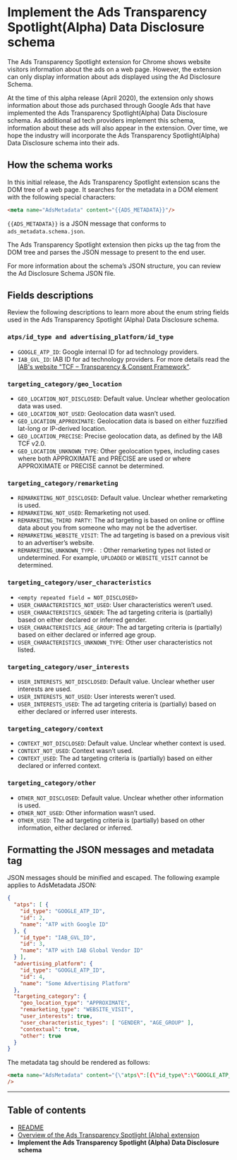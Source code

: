 # Implement the Ads Transparency Spotlight(Alpha) Data Disclosure schema

The Ads Transparency Spotlight extension for Chrome shows website visitors information about the ads on a web page. However, the extension can only display information about ads displayed using the Ad Disclosure Schema.

At the time of this alpha release (April 2020), the extension only shows information about those ads purchased through Google Ads that have implemented the Ads Transparency Spotlight(Alpha) Data Disclosure schema. As additional ad tech providers implement this schema, information about these ads will also appear in the extension. Over time, we hope the industry will incorporate the Ads Transparency Spotlight(Alpha) Data Disclosure schema into their ads.

## How the schema works

In this initial release, the Ads Transparency Spotlight extension scans the DOM tree of a web page. It searches for the metadata in a DOM element with the following special characters: 

```html
<meta name="AdsMetadata" content="{{ADS_METADATA}}"/>
```

`{{ADS_METADATA}}` is a JSON message that conforms to `ads_metadata.schema.json`.

The Ads Transparency Spotlight extension then picks up the tag from the DOM tree and parses the JSON message to present to the end user.

For more information about the schema’s JSON structure, you can review the Ad Disclosure Schema JSON file.

## Fields descriptions

Review the following descriptions to learn more about the enum string fields used in the Ads Transparency Spotlight (Alpha) Data Disclosure schema.

### `atps/id_type and advertising_platform/id_type`

- `GOOGLE_ATP_ID`: Google internal ID for ad technology providers.
- `IAB_GVL_ID`:  IAB ID for ad technology providers. For more details read the [IAB's website "TCF – Transparency & Consent Framework"](https://iabeurope.eu/transparency-consent-framework/).

### `targeting_category/geo_location`

- `GEO_LOCATION_NOT_DISCLOSED`: Default value. Unclear whether geolocation data was used.
- `GEO_LOCATION_NOT_USED`: Geolocation data wasn’t used.
- `GEO_LOCATION_APPROXIMATE`: Geolocation data is based on either fuzzified lat-long or IP-derived location.
- `GEO_LOCATION_PRECISE`: Precise geolocation data, as defined by the IAB TCF v2.0.
- `GEO_LOCATION_UNKNOWN_TYPE`: Other geolocation types, including cases where both APPROXIMATE and PRECISE are used or where APPROXIMATE or PRECISE cannot be determined.

### `targeting_category/remarketing`

- `REMARKETING_NOT_DISCLOSED`: Default value. Unclear whether remarketing is used.
- `REMARKETING_NOT_USED`: Remarketing not used.
- `REMARKETING_THIRD PARTY`: The ad targeting is based on online or offline data about you from someone who may not be the advertiser.
- `REMARKETING_WEBSITE_VISIT`: The ad targeting is based on a previous visit to an advertiser’s website.
- `REMARKETING_UNKNOWN_TYPE- `: Other remarketing types not listed or undetermined. For example, `UPLOADED` or `WEBSITE_VISIT` cannot be determined.

### `targeting_category/user_characteristics`

- `<empty repeated field = NOT_DISCLOSED>`
- `USER_CHARACTERISTICS_NOT_USED`: User characteristics weren’t used.
- `USER_CHARACTERISTICS_GENDER`: The ad targeting criteria is (partially) based on either declared or inferred gender.
- `USER_CHARACTERISTICS_AGE_GROUP`: The ad targeting criteria is (partially) based on either declared or inferred age group.
- `USER_CHARACTERISTICS_UNKNOWN_TYPE`: Other user characteristics not listed.

### `targeting_category/user_interests`

- `USER_INTERESTS_NOT_DISCLOSED`: Default value. Unclear whether user interests are used.
- `USER_INTERESTS_NOT_USED`: User interests weren’t used.
- `USER_INTERESTS_USED`: The ad targeting criteria is (partially) based on either declared or inferred user interests.

### `targeting_category/context`

- `CONTEXT_NOT_DISCLOSED`: Default value. Unclear whether context is used.
- `CONTEXT_NOT_USED`: Context wasn’t used.
- `CONTEXT_USED`: The ad targeting criteria is (partially) based on either declared or inferred context.

### `targeting_category/other`

- `OTHER_NOT_DISCLOSED`: Default value. Unclear whether other information is used.
- `OTHER_NOT_USED`: Other information wasn’t used.
- `OTHER_USED`: The ad targeting criteria is (partially) based on other information, either declared or inferred.

## Formatting the JSON messages and metadata tag

JSON messages should be minified and escaped. The following example applies to AdsMetadata JSON:

```json
{
  "atps": [ {
    "id_type": "GOOGLE_ATP_ID",
    "id": 2,
    "name": "ATP with Google ID"
  }, {
    "id_type": "IAB_GVL_ID",
    "id": 3,
    "name": "ATP with IAB Global Vendor ID"
  } ],
  "advertising_platform": {
    "id_type": "GOOGLE_ATP_ID",
    "id": 4,
    "name": "Some Advertising Platform"
  },
  "targeting_category": {
    "geo_location_type": "APPROXIMATE",
    "remarketing_type": "WEBSITE_VISIT",
    "user_interests": true,
    "user_characteristic_types": [ "GENDER", "AGE_GROUP" ],
    "contextual": true,
    "other": true
  }
}
```

The metadata tag should be rendered as follows:

```html
<meta name="AdsMetadata" content="{\"atps\":[{\"id_type\":\"GOOGLE_ATP_ID\",\"id\":2,\"name\":\"ATP with Google ID\"},{\"id_type\":\"IAB_GVL_ID\",\"id\":3,\"name\":\"ATP with IAB Global Vendor ID\"}],\"advertising_platform\":{\"id_type\":\"GOOGLE_ATP_ID\",\"id\":4,\"name\":\"Some Advertising Platform\"},\"targeting_category\":{\"geo_location_type\":\"APPROXIMATE\",\"remarketing_type\":\"WEBSITE_VISIT\",\"user_interests\":true,\"user_characteristic_types\":[\"GENDER\",\"AGE_GROUP\"],\"contextual\":true,\"other\":true}}"
/>
```

---

## Table of contents

- [README](README.md)
- [Overview of the Ads Transparency Spotlight (Alpha) extension](overview.md)
- **Implement the Ads Transparency Spotlight (Alpha) Data Disclosure schema**
